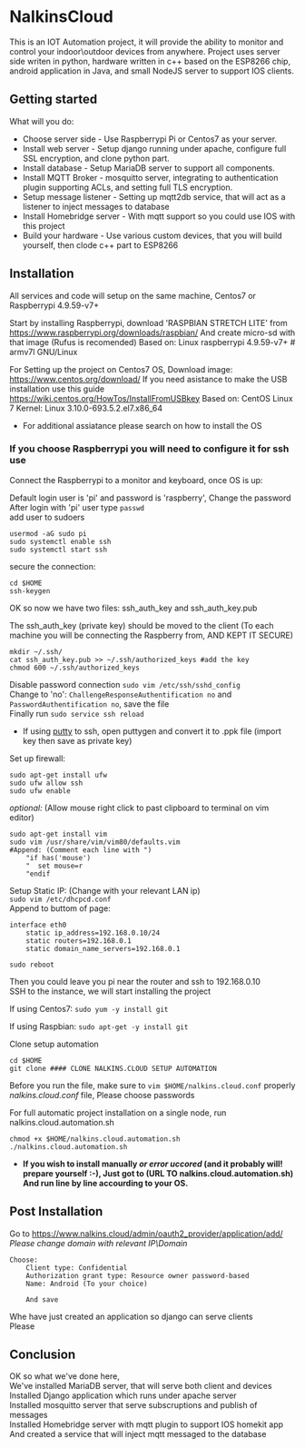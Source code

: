 NalkinsCloud
============
This is an IOT Automation project, it will provide the ability to monitor and control your indoor\outdoor devices from anywhere.
Project uses server side writen in python, hardware written in c++ based on the ESP8266 chip, android application in Java, and small NodeJS server to support IOS clients.

Getting started
---------------
What will you do:
* Choose server side - Use Raspberrypi Pi or Centos7 as your server.
* Install web server - Setup django running under apache, configure full SSL encryption, and clone python part.
* Install database - Setup MariaDB server to support all components.
* Install MQTT Broker - mosquitto server, integrating to authentication plugin supporting ACLs, and setting full TLS encryption.
* Setup message listener - Setting up mqtt2db service, that will act as a listener to inject messages to database
* Install Homebridge server - With mqtt support so you could use IOS with this project
* Build your hardware - Use various custom devices, that you will build yourself, then clode c++ part to ESP8266


Installation
------------
All services and code will setup on the same machine, Centos7 or Raspberrypi 4.9.59-v7+

Start by installing Raspberrypi, download 'RASPBIAN STRETCH LITE' from https://www.raspberrypi.org/downloads/raspbian/
And create micro-sd with that image (Rufus is recomended)
Based on: Linux raspberrypi 4.9.59-v7+ # armv7l GNU/Linux

For Setting up the project on Centos7 OS, Download image: https://www.centos.org/download/
If you need asistance to make the USB installation use this guide https://wiki.centos.org/HowTos/InstallFromUSBkey
Based on: CentOS Linux 7 Kernel: Linux 3.10.0-693.5.2.el7.x86_64

- For additional assiatance please search on how to install the OS

### If you choose Raspberrypi you will need to configure it for ssh use
Connect the Raspberrypi to a monitor and keyboard, once OS is up:

Default login user is 'pi' and password is 'raspberry', Change the password  
After login with 'pi' user type `passwd`  
add user to sudoers
```
usermod -aG sudo pi
sudo systemctl enable ssh
sudo systemctl start ssh
```
secure the connection:
```
cd $HOME
ssh-keygen
```
OK so now we have two files: ssh_auth_key and ssh_auth_key.pub
	
The ssh_auth_key (private key) should be moved to the client (To each machine you will be connecting the Raspberry from, AND KEPT IT SECURE)
```
mkdir ~/.ssh/
cat ssh_auth_key.pub >> ~/.ssh/authorized_keys #add the key
chmod 600 ~/.ssh/authorized_keys
```
Disable password connection `sudo vim /etc/ssh/sshd_config`  
Change to 'no': `ChallengeResponseAuthentification no` and `PasswordAuthentification no`, save the file  
Finally run `sudo service ssh reload`

* If using [putty](http://www.putty.org/) to ssh, open puttygen and convert it to .ppk file (import key then save as private key)
	
Set up firewall:
```
sudo apt-get install ufw
sudo ufw allow ssh
sudo ufw enable
```
*optional:* (Allow mouse right click to past clipboard to terminal on vim editor)
```
sudo apt-get install vim
sudo vim /usr/share/vim/vim80/defaults.vim
#Append: (Comment each line with ")
	"if has('mouse')
	"  set mouse=r
	"endif
```
Setup Static IP: (Change with your relevant LAN ip)  
`sudo vim /etc/dhcpcd.conf`  
Append to buttom of page:
```
interface eth0
	static ip_address=192.168.0.10/24
	static routers=192.168.0.1
	static domain_name_servers=192.168.0.1
```
`sudo reboot`

Then you could leave you pi near the router and ssh to 192.168.0.10  
SSH to the instance, we will start installing the project

If using Centos7: `sudo yum -y install git`

If using Raspbian: `sudo apt-get -y install git`

Clone setup automation
```
cd $HOME
git clone #### CLONE NALKINS.CLOUD SETUP AUTOMATION
```
Before you run the file, make sure to `vim $HOME/nalkins.cloud.conf` properly *nalkins.cloud.conf* file, Please choose passwords
	
For full automatic project installation on a single node, run nalkins.cloud.automation.sh
```
chmod +x $HOME/nalkins.cloud.automation.sh
./nalkins.cloud.automation.sh
```
	
* **If you wish to install manually _or error uccored_ (and it probably will! prepare yourself :-),
Just got to (URL TO nalkins.cloud.automation.sh) And run line by line accourding to your OS.**

Post Installation
-----------------

Go to 
	https://www.nalkins.cloud/admin/oauth2_provider/application/add/ *Please change domain with relevant IP\Domain*
```
Choose:
	Client type: Confidential
	Authorization grant type: Resource owner password-based
	Name: Android (To your choice)
	
	And save
```
Whe have just created an application so django can serve clients  
Please 

Conclusion
----------

OK so what we've done here,  
We've installed MariaDB server, that will serve both client and devices  
Installed Django application which runs under apache server  
Installed mosquitto server that serve subscruptions and publish of messages  
Installed Homebridge server with mqtt plugin to support IOS homekit app  
And created a service that will inject mqtt messaged to the database  
